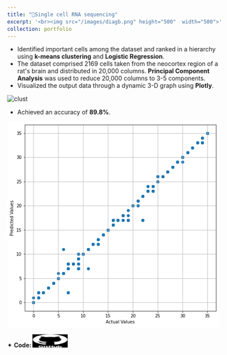 ```yaml
---
title: "🧬Single cell RNA sequencing"
excerpt: '<br><img src="/images/diagb.png" height="500"  width="500">'
collection: portfolio
---
```


* Identified important cells among the dataset and ranked in a hierarchy using **k-means clustering** and **Logistic Regression**.  
* The dataset comprised 2169 cells taken from the neocortex region of a rat's brain and distributed in 20,000 columns. **Principal Component Analysis** was used to reduce 20,000 columns to 3-5 components.
* Visualized the output data through a dynamic 3-D graph using **Plotly**.

![clust](/images/3d.gif)
  
* Achieved an accuracy of **89.8%**.

![BD](/images/acc.png)

<div class="flexcontainer">
  <div>
        <span>✦ <strong>Code:</strong></span> <a href="https://github.com/SudarshanaSRao/Python-and-its-applications-in-ML/tree/RNA-sequencing" onclick="trackOutboundLink(this);">
      <img class="pulse" height="30px" src="/images/github-logo-git-hub-icon-with-text-on-white-and-black-background-free-vector.jpg" width="80px">
    </a>
  </div>
</div>
<style>
@keyframes pulse {
  0% {
    transform: scale(1);
  }
  50% {
    transform: scale(1.1);
  }
  100% {
    transform: scale(1);
  }
}
.pulse {
  animation: pulse 2s infinite ease-in-out;
}
</style>
